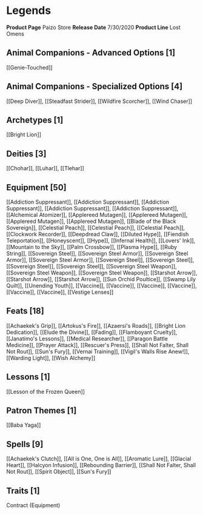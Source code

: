 ﻿---
id: '40'
name: Legends
rarity: Common
source: null
trait: null
type: Source

---
# Legends

**Product Page** Paizo Store
**Release Date** 7/30/2020
**Product Line** Lost Omens

## Animal Companions - Advanced Options [1]

[[Genie-Touched]]

## Animal Companions - Specialized Options [4]

[[Deep Diver]], [[Steadfast Strider]], [[Wildfire Scorcher]], [[Wind Chaser]]

## Archetypes [1]

[[Bright Lion]]

## Deities [3]

[[Chohar]], [[Luhar]], [[Tlehar]]

## Equipment [50]

[[Addiction Suppressant]], [[Addiction Suppressant]], [[Addiction Suppressant]], [[Addiction Suppressant]], [[Addiction Suppressant]], [[Alchemical Atomizer]], [[Applereed Mutagen]], [[Applereed Mutagen]], [[Applereed Mutagen]], [[Applereed Mutagen]], [[Blade of the Black Sovereign]], [[Celestial Peach]], [[Celestial Peach]], [[Celestial Peach]], [[Clockwork Recorder]], [[Deepdread Claw]], [[Diluted Hype]], [[Fiendish Teleportation]], [[Honeyscent]], [[Hype]], [[Infernal Health]], [[Lovers' Ink]], [[Mountain to the Sky]], [[Palm Crossbow]], [[Plasma Hype]], [[Ruby String]], [[Sovereign Steel]], [[Sovereign Steel Armor]], [[Sovereign Steel Armor]], [[Sovereign Steel Armor]], [[Sovereign Steel]], [[Sovereign Steel]], [[Sovereign Steel]], [[Sovereign Steel]], [[Sovereign Steel Weapon]], [[Sovereign Steel Weapon]], [[Sovereign Steel Weapon]], [[Starshot Arrow]], [[Starshot Arrow]], [[Starshot Arrow]], [[Sun Orchid Poultice]], [[Swamp Lily Quilt]], [[Unending Youth]], [[Vaccine]], [[Vaccine]], [[Vaccine]], [[Vaccine]], [[Vaccine]], [[Vaccine]], [[Vestige Lenses]]

## Feats [18]

[[Achaekek's Grip]], [[Artokus's Fire]], [[Azaersi's Roads]], [[Bright Lion Dedication]], [[Elude the Divine]], [[Fading]], [[Flamboyant Cruelty]], [[Janatimo's Lessons]], [[Medical Researcher]], [[Paragon Battle Medicine]], [[Prayer Attack]], [[Rescuer's Press]], [[Shall Not Falter, Shall Not Rout]], [[Sun's Fury]], [[Vernai Training]], [[Vigil's Walls Rise Anew!]], [[Warding Light]], [[Wish Alchemy]]

## Lessons [1]

[[Lesson of the Frozen Queen]]

## Patron Themes [1]

[[Baba Yaga]]

## Spells [9]

[[Achaekek's Clutch]], [[All is One, One is All]], [[Aromatic Lure]], [[Glacial Heart]], [[Halcyon Infusion]], [[Rebounding Barrier]], [[Shall Not Falter, Shall Not Rout]], [[Spirit Object]], [[Sun's Fury]]

## Traits [1]

Contract (Equipment)